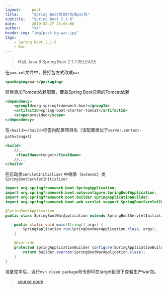 ```yaml
---
layout:     post
title:      "Spring Boot项目打包成war包"
subtitle:   "Spring Boot 2.1.6"
date:       2019-08-27 23:05:00
author:     "Xt"
header-img: "img/post-bg-war.jpg"
tags:
    - Spring Boot 2.1.6
    - War
---
```


> 环境    Java 8   Spring Boot  2.1.7.RELEASE

在`pom.xml`文件中，将打包方式改成`war`

```xml
<packaging>war</packaging>
```

然后添加Tomcat依赖配置，覆盖Spring Boot自带的Tomcat依赖

```xml
<dependency>
    <groupId>org.springframework.boot</groupId>
    <artifactId>spring-boot-starter-tomcat</artifactId>
    <scope>provided</scope>
</dependency>
```

在`<build></build>`标签内配置项目名（该配置类似于`server.context-path=tengxt`）

```xml
<build>
    //...
     <finalName>tengxt</finalName>
    //...
</build>
```

在启动类`ServletInitializer` 中继承（`extends`）类`SpringBootServletInitializer`

```java
import org.springframework.boot.SpringApplication;
import org.springframework.boot.autoconfigure.SpringBootApplication;
import org.springframework.boot.builder.SpringApplicationBuilder;
import org.springframework.boot.web.servlet.support.SpringBootServletInitializer;

@SpringBootApplication
public class SpringBootWarApplication extends SpringBootServletInitializer {

	public static void main(String[] args) {
		SpringApplication.run(SpringBootWarApplication.class, args);
	}

	@Override
	protected SpringApplicationBuilder configure(SpringApplicationBuilder builder) {
		return builder.sources(SpringBootWarApplication.class);
	}
}
```

准备完毕后，运行`mvn clean package`命令即可在target目录下查看生产war包。


> [source code](https://github.com/tengxt/springboot-learn/tree/master/spring-boot-war)










